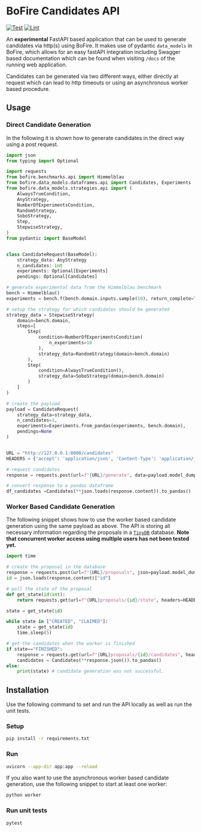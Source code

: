 # BoFire Candidates API

[![Test](https://github.com/experimental-design/bofire-candidates-api/workflows/Tests/badge.svg)](https://github.com/experimental-design/bofire-candidates-api/actions?query=workflow%3ATests)
[![Lint](https://github.com/experimental-design/bofire-candidates-api/workflows/Lint/badge.svg)](https://github.com/experimental-design/bofire-candidates-api/actions?query=workflow%3ALint)


An **experimental** FastAPI based application that can be used to generate candidates via http(s) using BoFire. It makes use of pydantic `data_models` in BoFire, which allows for an easy fastAPI integration including Swagger based documentation which can be found when visiting `/docs` of the running web application.

Candidates can be generated via two different ways, either directly at request which can lead to http timeouts or using an asynchronous worker based procedure.

## Usage

### Direct Candidate Generation

In the following it is shown how to generate candidates in the direct way using a post request.

```python
import json
from typing import Optional

import requests
from bofire.benchmarks.api import Himmelblau
from bofire.data_models.dataframes.api import Candidates, Experiments
from bofire.data_models.strategies.api import (
    AlwaysTrueCondition,
    AnyStrategy,
    NumberOfExperimentsCondition,
    RandomStrategy,
    SoboStrategy,
    Step,
    StepwiseStrategy,
)
from pydantic import BaseModel


class CandidateRequest(BaseModel):
    strategy_data: AnyStrategy
    n_candidates: int
    experiments: Optional[Experiments]
    pendings: Optional[Candidates]

# generate experimental data from the Himmelblau benchmark
bench = Himmelblau()
experiments = bench.f(bench.domain.inputs.sample(10), return_complete=True)

# setup the strategy for which candidates should be generated
strategy_data = StepwiseStrategy(
    domain=bench.domain,
    steps=[
        Step(
            condition=NumberOfExperimentsCondition(
                n_experiments=10
            ),
            strategy_data=RandomStrategy(domain=bench.domain)
        ),
        Step(
            condition=AlwaysTrueCondition(),
            strategy_data=SoboStrategy(domain=bench.domain)
        )
    ]
)

# create the payload
payload = CandidateRequest(
    strategy_data=strategy_data,
    n_candidates=1,
    experiments=Experiments.from_pandas(experiments, bench.domain),
    pendings=None
)


URL = "http://127.0.0.1:8000/candidates"
HEADERS = {'accept': 'application/json', 'Content-Type': 'application/json'}

# request candidates
response = requests.post(url=f"{URL}/generate", data=payload.model_dump_json(), headers=HEADERS)

# convert response to a pandas dataframe
df_candidates =Candidates(**json.loads(response.content)).to_pandas()

```

### Worker Based Candidate Generation

The following snippet shows how to use the worker based candidate generation using the same payload as above. The API is storing all necessary information regarding the proposals in a [`TinyDB`](https://tinydb.readthedocs.io/en/latest/) database. **Note that concurrent worker access using multiple users has not been tested yet.**

``` python
import time

# create the proposal in the database 
response = requests.post(url=f"{URL}/proposals", json=payload.model_dump(), headers=HEADERS)
id = json.loads(response.content)["id"]

# poll the state of the proposal 
def get_state(id:int):
    return requests.get(url=f"{URL}proposals/{id}/state", headers=HEADERS).json()

state = get_state(id)

while state in ["CREATED", "CLAIMED"]:
    state = get_state(id)
    time.sleep(5)

# get the candidates when the worker is finished
if state=="FINISHED":
    response = requests.get(url=f"{URL}proposals/{id}/candidates", headers=HEADERS)
    candidates = Candidates(**response.json()).to_pandas()
else:
    print(state) # candidate generation was not successful.
```


## Installation

Use the following command to set and run the API locally as well as run the unit tests.

### Setup

```bash
pip install -r requirements.txt
```


### Run
```bash
uvicorn --app-dir app:app --reload
```

If you also want to use the asynchronous worker based candidate generation, use the following snippet to start at least one worker:

```bash
python worker
```


### Run unit tests

```bash
pytest
```
